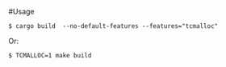 #Usage

```
$ cargo build  --no-default-features --features="tcmalloc"
```

Or:

```sh
$ TCMALLOC=1 make build
```